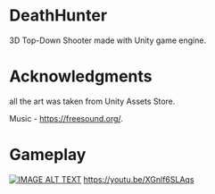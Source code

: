 # DeathHunter
3D Top-Down Shooter made with Unity game engine.

# Acknowledgments
all the art was taken from Unity Assets Store.

Music - https://freesound.org/.

# Gameplay
[![IMAGE ALT TEXT](http://img.youtube.com/vi/XGnlf6SLAqs/0.jpg)](http://www.youtube.com/watch?v=XGnlf6SLAqs "DeathHunter")
https://youtu.be/XGnlf6SLAqs

